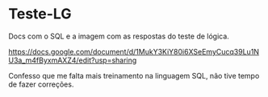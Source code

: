# Teste-LG

Docs com o SQL e a imagem com as respostas do teste de lógica.

https://docs.google.com/document/d/1MukY3KiY80i6XSeEmyCucq39Lu1NU3a_m4fByxmAXZ4/edit?usp=sharing

Confesso que me falta mais treinamento na linguagem SQL, não tive tempo de fazer correções.
